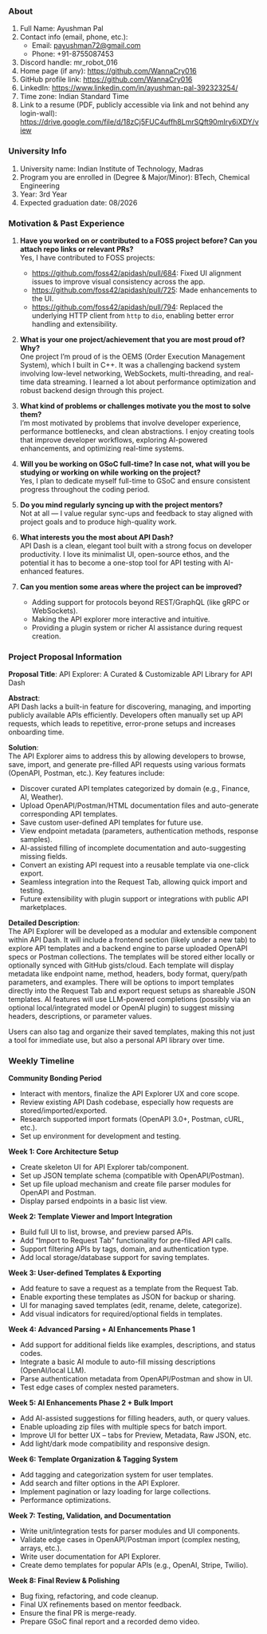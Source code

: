 ### About 

1. Full Name: Ayushman Pal  
2. Contact info (email, phone, etc.):  
   - Email: payushman72@gmail.com  
   - Phone: +91-8755087453  
3. Discord handle: mr_robot_016  
4. Home page (if any): https://github.com/WannaCry016  
5. GitHub profile link: https://github.com/WannaCry016  
6. LinkedIn: https://www.linkedin.com/in/ayushman-pal-392323254/  
7. Time zone: Indian Standard Time  
8. Link to a resume (PDF, publicly accessible via link and not behind any login-wall):  
   https://drive.google.com/file/d/18zCj5FUC4uffh8LmrSQft90mIry6iXDY/view  

### University Info

1. University name: Indian Institute of Technology, Madras  
2. Program you are enrolled in (Degree & Major/Minor): BTech, Chemical Engineering  
3. Year: 3rd Year  
4. Expected graduation date: 08/2026  

### Motivation & Past Experience

1. **Have you worked on or contributed to a FOSS project before? Can you attach repo links or relevant PRs?**  
   Yes, I have contributed to FOSS projects:  
   - https://github.com/foss42/apidash/pull/684: Fixed UI alignment issues to improve visual consistency across the app.  
   - https://github.com/foss42/apidash/pull/725: Made enhancements to the UI.  
   - https://github.com/foss42/apidash/pull/794: Replaced the underlying HTTP client from `http` to `dio`, enabling better error handling and extensibility.

2. **What is your one project/achievement that you are most proud of? Why?**  
   One project I’m proud of is the OEMS (Order Execution Management System), which I built in C++. It was a challenging backend system involving low-level networking, WebSockets, multi-threading, and real-time data streaming. I learned a lot about performance optimization and robust backend design through this project.

3. **What kind of problems or challenges motivate you the most to solve them?**  
   I’m most motivated by problems that involve developer experience, performance bottlenecks, and clean abstractions. I enjoy creating tools that improve developer workflows, exploring AI-powered enhancements, and optimizing real-time systems.

4. **Will you be working on GSoC full-time? In case not, what will you be studying or working on while working on the project?**  
   Yes, I plan to dedicate myself full-time to GSoC and ensure consistent progress throughout the coding period.

5. **Do you mind regularly syncing up with the project mentors?**  
   Not at all — I value regular sync-ups and feedback to stay aligned with project goals and to produce high-quality work.

6. **What interests you the most about API Dash?**  
   API Dash is a clean, elegant tool built with a strong focus on developer productivity. I love its minimalist UI, open-source ethos, and the potential it has to become a one-stop tool for API testing with AI-enhanced features.

7. **Can you mention some areas where the project can be improved?**  
   - Adding support for protocols beyond REST/GraphQL (like gRPC or WebSockets).  
   - Making the API explorer more interactive and intuitive.  
   - Providing a plugin system or richer AI assistance during request creation.


### Project Proposal Information

**Proposal Title**: API Explorer: A Curated & Customizable API Library for API Dash

**Abstract**:  
API Dash lacks a built-in feature for discovering, managing, and importing publicly available APIs efficiently. Developers often manually set up API requests, which leads to repetitive, error-prone setups and increases onboarding time.

**Solution**:  
The API Explorer aims to address this by allowing developers to browse, save, import, and generate pre-filled API requests using various formats (OpenAPI, Postman, etc.). Key features include:

- Discover curated API templates categorized by domain (e.g., Finance, AI, Weather).  
- Upload OpenAPI/Postman/HTML documentation files and auto-generate corresponding API templates.  
- Save custom user-defined API templates for future use.  
- View endpoint metadata (parameters, authentication methods, response samples).  
- AI-assisted filling of incomplete documentation and auto-suggesting missing fields.  
- Convert an existing API request into a reusable template via one-click export.  
- Seamless integration into the Request Tab, allowing quick import and testing.  
- Future extensibility with plugin support or integrations with public API marketplaces.

**Detailed Description**:  
The API Explorer will be developed as a modular and extensible component within API Dash. It will include a frontend section (likely under a new tab) to explore API templates and a backend engine to parse uploaded OpenAPI specs or Postman collections. The templates will be stored either locally or optionally synced with GitHub gists/cloud. Each template will display metadata like endpoint name, method, headers, body format, query/path parameters, and examples. There will be options to import templates directly into the Request Tab and export request setups as shareable JSON templates. AI features will use LLM-powered completions (possibly via an optional local/integrated model or OpenAI plugin) to suggest missing headers, descriptions, or parameter values.

Users can also tag and organize their saved templates, making this not just a tool for immediate use, but also a personal API library over time.


### Weekly Timeline

**Community Bonding Period**  
- Interact with mentors, finalize the API Explorer UX and core scope.  
- Review existing API Dash codebase, especially how requests are stored/imported/exported.  
- Research supported import formats (OpenAPI 3.0+, Postman, cURL, etc.).  
- Set up environment for development and testing.

**Week 1: Core Architecture Setup**  
- Create skeleton UI for API Explorer tab/component.  
- Set up JSON template schema (compatible with OpenAPI/Postman).  
- Set up file upload mechanism and create file parser modules for OpenAPI and Postman.  
- Display parsed endpoints in a basic list view.


**Week 2: Template Viewer and Import Integration**  
- Build full UI to list, browse, and preview parsed APIs.  
- Add “Import to Request Tab” functionality for pre-filled API calls.  
- Support filtering APIs by tags, domain, and authentication type.  
- Add local storage/database support for saving templates.


**Week 3: User-defined Templates & Exporting**  
- Add feature to save a request as a template from the Request Tab.  
- Enable exporting these templates as JSON for backup or sharing.  
- UI for managing saved templates (edit, rename, delete, categorize).  
- Add visual indicators for required/optional fields in templates.


**Week 4: Advanced Parsing + AI Enhancements Phase 1**  
- Add support for additional fields like examples, descriptions, and status codes.  
- Integrate a basic AI module to auto-fill missing descriptions (OpenAI/local LLM).  
- Parse authentication metadata from OpenAPI/Postman and show in UI.  
- Test edge cases of complex nested parameters.


**Week 5: AI Enhancements Phase 2 + Bulk Import**  
- Add AI-assisted suggestions for filling headers, auth, or query values.  
- Enable uploading zip files with multiple specs for batch import.  
- Improve UI for better UX – tabs for Preview, Metadata, Raw JSON, etc.  
- Add light/dark mode compatibility and responsive design.


**Week 6: Template Organization & Tagging System**  
- Add tagging and categorization system for user templates.  
- Add search and filter options in the API Explorer.  
- Implement pagination or lazy loading for large collections.  
- Performance optimizations.


**Week 7: Testing, Validation, and Documentation**  
- Write unit/integration tests for parser modules and UI components.  
- Validate edge cases in OpenAPI/Postman import (complex nesting, arrays, etc.).  
- Write user documentation for API Explorer.  
- Create demo templates for popular APIs (e.g., OpenAI, Stripe, Twilio).


**Week 8: Final Review & Polishing**  
- Bug fixing, refactoring, and code cleanup.  
- Final UX refinements based on mentor feedback.  
- Ensure the final PR is merge-ready.  
- Prepare GSoC final report and a recorded demo video.
